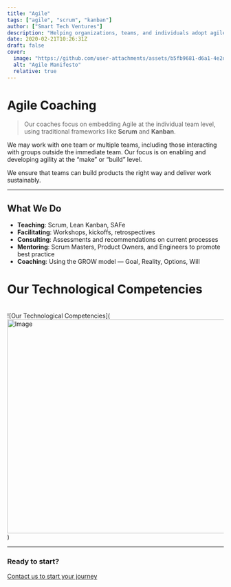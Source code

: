 ```yaml
---
title: "Agile"
tags: ["agile", "scrum", "kanban"]
author: ["Smart Tech Ventures"]
description: "Helping organizations, teams, and individuals adopt agile practices "
date: 2020-02-21T10:26:31Z
draft: false
cover:
  image: "https://github.com/user-attachments/assets/b5fb9681-d6a1-4e2d-8165-e95b764c125c"
  alt: "Agile Manifesto"
  relative: true
---
```

# Agile Coaching

> Our coaches focus on embedding Agile at the individual team level, using traditional frameworks like **Scrum** and **Kanban**.

We may work with one team or multiple teams, including those interacting with groups outside the immediate team. Our focus is on enabling and developing agility at the “make” or “build” level.

We ensure that teams can build products the right way and deliver work sustainably.

---

## What We Do

- **Teaching**: Scrum, Lean Kanban, SAFe
- **Facilitating**: Workshops, kickoffs, retrospectives
- **Consulting**: Assessments and recommendations on current processes
- **Mentoring**: Scrum Masters, Product Owners, and Engineers to promote best practice
- **Coaching**: Using the GROW model — Goal, Reality, Options, Will


# Our Technological Competencies

<br />
![Our Technological Competencies](<img width="878" height="497" alt="Image" src="https://github.com/user-attachments/assets/0863a4fa-501b-46ff-8433-e7ee246ded48" />)

<br />
<hr />

### Ready to start?

[Contact us to start your journey](https://smarttechventures.au/contact/)

